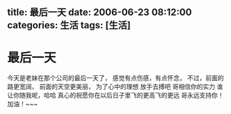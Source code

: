 title: 最后一天
date: 2006-06-23 08:12:00
categories:  生活
tags: [生活]
---

# 最后一天
今天是老妹在那个公司的最后一天了，
感觉有点伤感，有点怀念，
不过，前面的路更宽阔，
前面的天空更美丽，
为了心中的理想 放手去搏吧
哥相信你的实力
谁让你随我呢，哈哈
真心的祝愿你在以后日子里飞的更高飞的更远
哥永远支持你！
加油！~~~